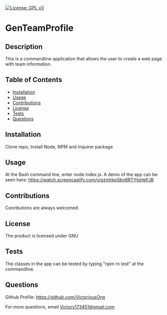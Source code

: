 [![License: GPL v3](https://img.shields.io/badge/License-GPLv3-blue.svg)](https://www.gnu.org/licenses/gpl-3.0)

# GenTeamProfile

## Description
This is a commandline application that allows the user to create a web page with team information.

## Table of Contents
* [Installation](#installation)
* [Usage](#usage)
* [Contributions](#contributions)
* [License](#license)
* [Tests](#tests)
* [Questions](#questions)

## Installation
 Clone repo, Install Node, NPM and Inquirer package

## Usage
At the Bash command line, enter node index.js. A demo of the app can be
seen here: https://watch.screencastify.com/v/gzmhkp5bn8RTYtsHeFJB

## Contributions
Conributions are always welcomed.

## License
The product is licensed under GNU

## Tests
The classes in the app can be tested by typing "npm rn test" at the commandline.

## Questions
Github Profile: https://github.com/VictoriousOne

For more questions, email Victory173451@gmail.com
